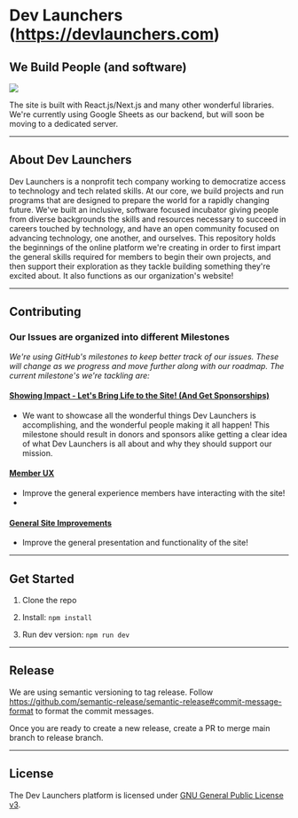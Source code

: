 # Dev Launchers (https://devlaunchers.com)

## We Build People (and software)

[![](https://dev-launchers.github.io/platform__website/images/dev-launchers__site-screenshot.jpg)](https://devlaunchers.com/)

The site is built with React.js/Next.js and many other wonderful libraries. We're currently using Google Sheets as our backend, but will soon be moving to a dedicated server.

---

## About Dev Launchers

Dev Launchers is a nonprofit tech company working to democratize access to technology and tech related skills. At our core, we build projects and run programs that are designed to prepare the world for a rapidly changing future. We've built an inclusive, software focused incubator giving people from diverse backgrounds the skills and resources necessary to succeed in careers touched by technology, and have an open community focused on advancing technology, one another, and ourselves. This repository holds the beginnings of the online platform we're creating in order to first impart the general skills required for members to begin their own projects, and then support their exploration as they tackle building something they're excited about. It also functions as our organization's website! 

---

## Contributing

### Our Issues are organized into different Milestones

*We're using GitHub's milestones to keep better track of our issues. These will change as we progress and move further along with our roadmap. The current milestone's we're tackling are:*
    
#### [Showing Impact - Let's Bring Life to the Site! (And Get Sponsorships)](https://github.com/dev-launchers/platform__website/milestone/7)
 - We want to showcase all the wonderful things Dev Launchers is accomplishing, and the wonderful people making it all happen! This milestone should result in donors and sponsors alike getting a clear idea of what Dev Launchers is all about and why they should support our mission.
    
#### [Member UX](https://github.com/dev-launchers/platform__website/milestone/9)
 - Improve the general experience members have interacting with the site!
 - 
#### [General Site Improvements](https://github.com/dev-launchers/platform__website/milestone/8)
 - Improve the general presentation and functionality of the site!
 
---
 
## Get Started

1. Clone the repo

2. Install: `npm install`

3. Run dev version: `npm run dev`

---

## Release

We are using semantic versioning to tag release. Follow https://github.com/semantic-release/semantic-release#commit-message-format
to format the commit messages.

Once you are ready to create a new release, create a PR to merge main branch to release branch.

---
 
## License

The Dev Launchers platform is licensed under [GNU General Public License v3](./LICENSE.md).
